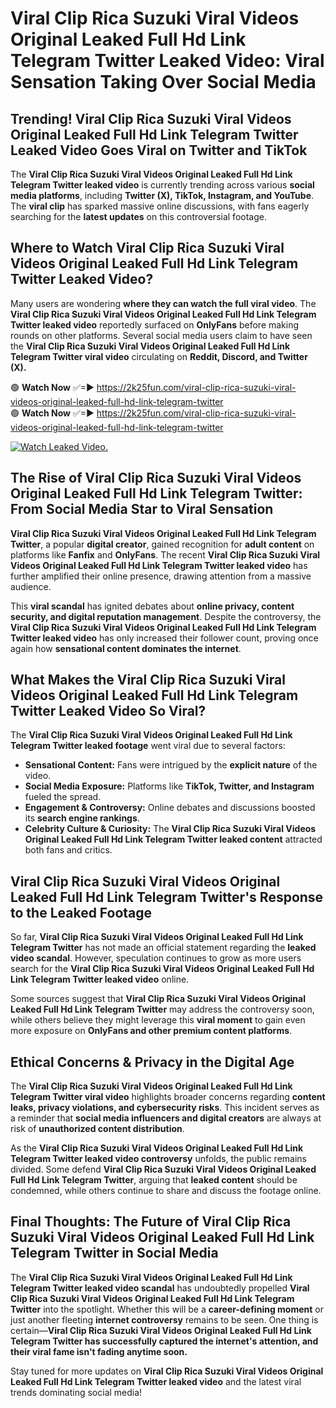 # Viral Clip Rica Suzuki Viral Videos Original Leaked Full Hd Link Telegram Twitter Leaked Video: Viral Sensation Taking Over Social Media

## **Trending! Viral Clip Rica Suzuki Viral Videos Original Leaked Full Hd Link Telegram Twitter Leaked Video Goes Viral on Twitter and TikTok**
The **Viral Clip Rica Suzuki Viral Videos Original Leaked Full Hd Link Telegram Twitter leaked video** is currently trending across various **social media platforms**, including **Twitter (X), TikTok, Instagram, and YouTube**. The **viral clip** has sparked massive online discussions, with fans eagerly searching for the **latest updates** on this controversial footage.

## **Where to Watch Viral Clip Rica Suzuki Viral Videos Original Leaked Full Hd Link Telegram Twitter Leaked Video?**
Many users are wondering **where they can watch the full viral video**. The **Viral Clip Rica Suzuki Viral Videos Original Leaked Full Hd Link Telegram Twitter leaked video** reportedly surfaced on **OnlyFans** before making rounds on other platforms. Several social media users claim to have seen the **Viral Clip Rica Suzuki Viral Videos Original Leaked Full Hd Link Telegram Twitter viral video** circulating on **Reddit, Discord, and Twitter (X).**

🟢 **Watch Now** ✅=► https://2k25fun.com/viral-clip-rica-suzuki-viral-videos-original-leaked-full-hd-link-telegram-twitter  
🟢 **Watch Now** ✅=► https://2k25fun.com/viral-clip-rica-suzuki-viral-videos-original-leaked-full-hd-link-telegram-twitter  

[![Watch Leaked Video.](https://miro.medium.com/v2/resize:fit:828/format:webp/1*cilzJN44JGOrTw9NJCrNHA.gif "Watch Leaked Video")](https://2k25fun.com/viral-clip-rica-suzuki-viral-videos-original-leaked-full-hd-link-telegram-twitter)

## **The Rise of Viral Clip Rica Suzuki Viral Videos Original Leaked Full Hd Link Telegram Twitter: From Social Media Star to Viral Sensation**
**Viral Clip Rica Suzuki Viral Videos Original Leaked Full Hd Link Telegram Twitter**, a popular **digital creator**, gained recognition for **adult content** on platforms like **Fanfix** and **OnlyFans**. The recent **Viral Clip Rica Suzuki Viral Videos Original Leaked Full Hd Link Telegram Twitter leaked video** has further amplified their online presence, drawing attention from a massive audience.

This **viral scandal** has ignited debates about **online privacy, content security, and digital reputation management**. Despite the controversy, the **Viral Clip Rica Suzuki Viral Videos Original Leaked Full Hd Link Telegram Twitter leaked video** has only increased their follower count, proving once again how **sensational content dominates the internet**.

## **What Makes the Viral Clip Rica Suzuki Viral Videos Original Leaked Full Hd Link Telegram Twitter Leaked Video So Viral?**
The **Viral Clip Rica Suzuki Viral Videos Original Leaked Full Hd Link Telegram Twitter leaked footage** went viral due to several factors:
- **Sensational Content:** Fans were intrigued by the **explicit nature** of the video.
- **Social Media Exposure:** Platforms like **TikTok, Twitter, and Instagram** fueled the spread.
- **Engagement & Controversy:** Online debates and discussions boosted its **search engine rankings**.
- **Celebrity Culture & Curiosity:** The **Viral Clip Rica Suzuki Viral Videos Original Leaked Full Hd Link Telegram Twitter leaked content** attracted both fans and critics.

## **Viral Clip Rica Suzuki Viral Videos Original Leaked Full Hd Link Telegram Twitter's Response to the Leaked Footage**
So far, **Viral Clip Rica Suzuki Viral Videos Original Leaked Full Hd Link Telegram Twitter** has not made an official statement regarding the **leaked video scandal**. However, speculation continues to grow as more users search for the **Viral Clip Rica Suzuki Viral Videos Original Leaked Full Hd Link Telegram Twitter leaked video** online.

Some sources suggest that **Viral Clip Rica Suzuki Viral Videos Original Leaked Full Hd Link Telegram Twitter** may address the controversy soon, while others believe they might leverage this **viral moment** to gain even more exposure on **OnlyFans and other premium content platforms**.

## **Ethical Concerns & Privacy in the Digital Age**
The **Viral Clip Rica Suzuki Viral Videos Original Leaked Full Hd Link Telegram Twitter viral video** highlights broader concerns regarding **content leaks, privacy violations, and cybersecurity risks**. This incident serves as a reminder that **social media influencers and digital creators** are always at risk of **unauthorized content distribution**.

As the **Viral Clip Rica Suzuki Viral Videos Original Leaked Full Hd Link Telegram Twitter leaked video controversy** unfolds, the public remains divided. Some defend **Viral Clip Rica Suzuki Viral Videos Original Leaked Full Hd Link Telegram Twitter**, arguing that **leaked content** should be condemned, while others continue to share and discuss the footage online.

## **Final Thoughts: The Future of Viral Clip Rica Suzuki Viral Videos Original Leaked Full Hd Link Telegram Twitter in Social Media**
The **Viral Clip Rica Suzuki Viral Videos Original Leaked Full Hd Link Telegram Twitter leaked video scandal** has undoubtedly propelled **Viral Clip Rica Suzuki Viral Videos Original Leaked Full Hd Link Telegram Twitter** into the spotlight. Whether this will be a **career-defining moment** or just another fleeting **internet controversy** remains to be seen. One thing is certain—**Viral Clip Rica Suzuki Viral Videos Original Leaked Full Hd Link Telegram Twitter has successfully captured the internet's attention, and their viral fame isn't fading anytime soon.**

Stay tuned for more updates on **Viral Clip Rica Suzuki Viral Videos Original Leaked Full Hd Link Telegram Twitter leaked video** and the latest viral trends dominating social media!